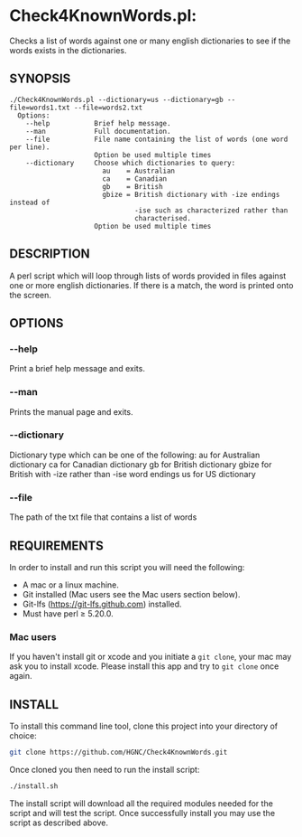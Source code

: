 # Check4KnownWords.pl:

Checks a list of words against one or many english
dictionaries to see if the words exists in the dictionaries.

## SYNOPSIS

```
./Check4KnownWords.pl --dictionary=us --dictionary=gb --file=words1.txt --file=words2.txt
  Options:
    --help           Brief help message.
    --man            Full documentation.
    --file           File name containing the list of words (one word per line).
                     Option be used multiple times
    --dictionary     Choose which dictionaries to query:
                       au    = Australian
                       ca    = Canadian
                       gb    = British
                       gbize = British dictionary with -ize endings instead of
                               -ise such as characterized rather than
                               characterised.
                     Option be used multiple times
```

## DESCRIPTION

A perl script which will loop through lists of words provided in files against one or
more english dictionaries. If there is a match, the word is printed onto the screen.

## OPTIONS

### --help

Print a brief help message and exits.

### --man

Prints the manual page and exits.

### --dictionary

Dictionary type which can be one of the following:
au for Australian dictionary
ca for Canadian dictionary
gb for British dictionary
gbize for British with -ize rather than -ise word endings
us for US dictionary

### --file

The path of the txt file that contains a list of words

## REQUIREMENTS

In order to install and run this script you will need the following:
  - A mac or a linux machine.
  - Git installed (Mac users see the Mac users section below).
  - Git-lfs (https://git-lfs.github.com) installed.
  - Must have perl ≥ 5.20.0.

### Mac users

If you haven't install git or xcode and you initiate a `git clone`, your mac
may ask you to install xcode. Please install this app and try to `git clone`
once again.

## INSTALL

To install this command line tool, clone this project into your directory of choice:

```bash
git clone https://github.com/HGNC/Check4KnownWords.git
```

Once cloned you then need to run the install script:

```bash
./install.sh
```

The install script will download all the required modules needed for the script and
will test the script. Once successfully install you may use the script as described
above.
